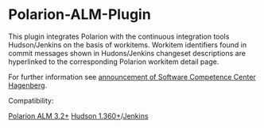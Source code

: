 Polarion-ALM-Plugin
===================

This plugin integrates Polarion with the continuous integration tools Hudson/Jenkins on the basis of workitems. Workitem identifiers found in commit messages shown in Hudons/Jenkins changeset descriptions are hyperlinked to the corresponding Polarion workitem detail page.

For further information see [announcement of Software Competence Center Hagenberg](http://www.scch.at/en/set-pol).
 
Compatibility:

[Polarion ALM 3.2+](http://www.polarion.com/)
[Hudson 1.360+](http://hudson-ci.org/)/[Jenkins](http://jenkins-ci.org/)



